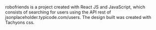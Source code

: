 


robofriends is a project created with React JS and JavaScript, which consists of searching for users using the API rest of jsonplaceholder.typicode.com/users.
The design built was created with Tachyons css.
